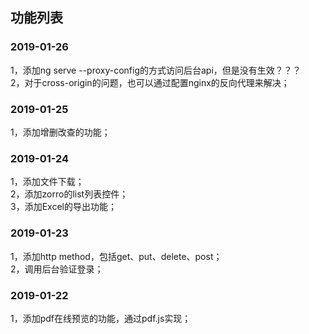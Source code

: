
## 功能列表  

### 2019-01-26  
1，添加ng serve --proxy-config的方式访问后台api，但是没有生效？？？    
2，对于cross-origin的问题，也可以通过配置nginx的反向代理来解决；  



### 2019-01-25  
1，添加增删改查的功能；  


### 2019-01-24  
1，添加文件下载；  
2，添加zorro的list列表控件；  
3，添加Excel的导出功能；  

### 2019-01-23  
1，添加http method，包括get、put、delete、post；  
2，调用后台验证登录；

### 2019-01-22  
1，添加pdf在线预览的功能，通过pdf.js实现；